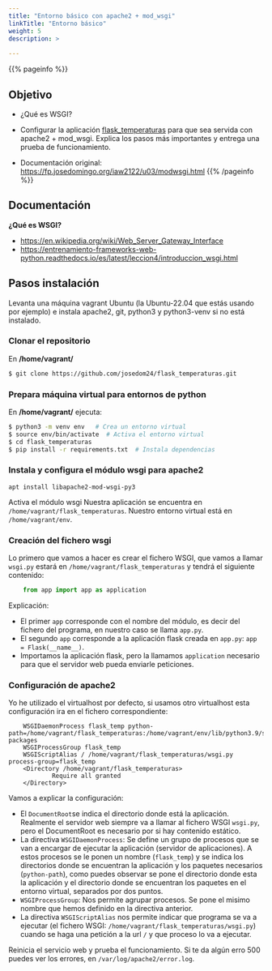 ```yaml
---
title: "Entorno básico con apache2 + mod_wsgi"
linkTitle: "Entorno básico"
weight: 5
description: >
  
---
```


{{% pageinfo %}}
## Objetivo
* ¿Qué es WSGI?
* Configurar la aplicación [flask_temperaturas](https://github.com/josedom24/flask_temperaturas) para que sea servida con apache2 + mod_wsgi. Explica los pasos más importantes y entrega una prueba de funcionamiento.

* Documentación original: https://fp.josedomingo.org/iaw2122/u03/modwsgi.html
{{% /pageinfo %}}

## Documentación
**¿Qué es WSGI?**
* https://en.wikipedia.org/wiki/Web_Server_Gateway_Interface
* https://entrenamiento-frameworks-web-python.readthedocs.io/es/latest/leccion4/introduccion_wsgi.html

## Pasos instalación
Levanta una máquina vagrant Ubuntu (la Ubuntu-22.04 que estás usando por ejemplo) e instala apache2, git, python3 y python3-venv si no está instalado.

### Clonar el repositorio
En **/home/vagrant/** 
```bash
$ git clone https://github.com/josedom24/flask_temperaturas.git
```

### Prepara máquina virtual para entornos de python
En **/home/vagrant/** ejecuta:
```bash
$ python3 -m venv env   # Crea un entorno virtual
$ source env/bin/activate  # Activa el entorno virtual
$ cd flask_temperaturas
$ pip install -r requirements.txt  # Instala dependencias
```

### Instala y configura el módulo wsgi para apache2
    apt install libapache2-mod-wsgi-py3

Activa el módulo wsgi
Nuestra aplicación se encuentra en `/home/vagrant/flask_temperaturas`.
Nuestro entorno virtual está en `/home/vagrant/env`.

### Creación del fichero wsgi

Lo primero que vamos a hacer es crear el fichero WSGI, que vamos a llamar `wsgi.py` estará en `/home/vagrant/flask_temperaturas` y tendrá el siguiente contenido:
```python
    from app import app as application
```
Explicación:

* El primer `app` corresponde con el nombre del módulo, es decir del fichero del programa, en nuestro caso se llama `app.py`.
* El segundo `app` corresponde a la aplicación flask creada en `app.py`:  `app = Flask(__name__)`.
* Importamos la aplicación flask, pero la llamamos `application` necesario para que el servidor web pueda enviarle peticiones.

### Configuración de apache2

Yo he utilizado el virtualhost por defecto, si usamos otro virtualhost esta configuración ira en el fichero correspondiente:
```apache2
    WSGIDaemonProcess flask_temp python-path=/home/vagrant/flask_temperaturas:/home/vagrant/env/lib/python3.9/site-packages
    WSGIProcessGroup flask_temp
    WSGIScriptAlias / /home/vagrant/flask_temperaturas/wsgi.py process-group=flask_temp
    <Directory /home/vagrant/flask_temperaturas>
            Require all granted
    </Directory>
```
Vamos a explicar la configuración:

* El `DocumentRoot`se indica el directorio donde está la aplicación. Realmente el servidor web siempre va a llamar al fichero WSGI `wsgi.py`, pero el DocumentRoot es necesario por si hay contenido estático.
* La directiva `WSGIDaemonProcess`: Se define un grupo de procesos que se van a encargar de ejecutar la aplicación (servidor de aplicaciones). A estos procesos se le ponen un nombre (`flask_temp`) y se indica los directorios donde se encuentran la aplicación y los paquetes necesarios (`python-path`), como puedes observar se pone el directorio donde esta la aplicación y el directorio donde se encuentran los paquetes en el entorno virtual, separados por dos puntos.
* `WSGIProcessGroup`: Nos permite agrupar procesos. Se pone el misimo nombre que hemos definido en la directiva anterior.
* La directiva `WSGIScriptAlias` nos permite indicar que programa se va a ejecutar (el fichero WSGI: `/home/vagrant/flask_temperaturas/wsgi.py`) cuando se haga una petición a la url `/` y que proceso lo va a ejecutar.

Reinicia el servicio web y prueba el funcionamiento. Si te da algún erro 500 puedes ver los errores, en `/var/log/apache2/error.log`.

